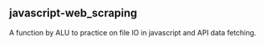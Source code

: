 ## javascript-web_scraping
A function by ALU to practice on file IO in javascript and API data fetching.